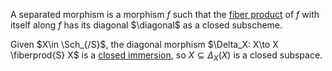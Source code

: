 A separated morphism is a morphism $f$ such that the [fiber product](fiber%20product) of $f$ with itself along $f$ has its diagonal $\diagonal$ as a closed subscheme.

Given $X\in \Sch_{/S}$, the diagonal morphism $\Delta_X: X\to X \fiberprod{S} X$ is a [closed immersion](closed%20immersion), so $X \subseteq \Delta_X(X)$ is a closed subspace.